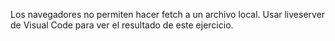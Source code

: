 Los navegadores no permiten hacer fetch a un archivo local. Usar liveserver de Visual Code para ver el resultado de este ejercicio.